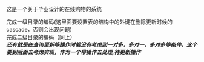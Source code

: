 这是一个关于毕业设计的在线购物的系统

完成一级目录的编码(这里面要设置表的结构中的外键在删除更新时候的cascade，否则会出现问题)   
完成二级目录的编码（同上）   
*****还有就是在查询更新等操作时候没有考虑到一对多，多对一，多对多等条件，这个要到后面去考虑实现，作为一个带操作去处理,待更新操作*****
